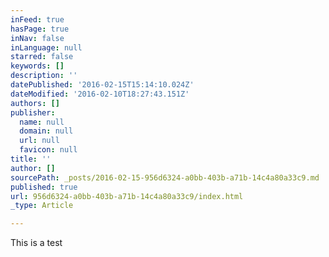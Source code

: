 ```yaml
---
inFeed: true
hasPage: true
inNav: false
inLanguage: null
starred: false
keywords: []
description: ''
datePublished: '2016-02-15T15:14:10.024Z'
dateModified: '2016-02-10T18:27:43.151Z'
authors: []
publisher:
  name: null
  domain: null
  url: null
  favicon: null
title: ''
author: []
sourcePath: _posts/2016-02-15-956d6324-a0bb-403b-a71b-14c4a80a33c9.md
published: true
url: 956d6324-a0bb-403b-a71b-14c4a80a33c9/index.html
_type: Article

---
```

This is a test